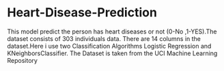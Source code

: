 # Heart-Disease-Prediction
This model predict the person  has heart diseases or not (0-No ,1-YES).The dataset consists of 303 individuals data. There are 14 columns in the dataset.Here i use two Classification Algorithms Logistic Regression and KNeighborsClassifier.
The Dataset is taken from the UCI Machine Learning Repository
